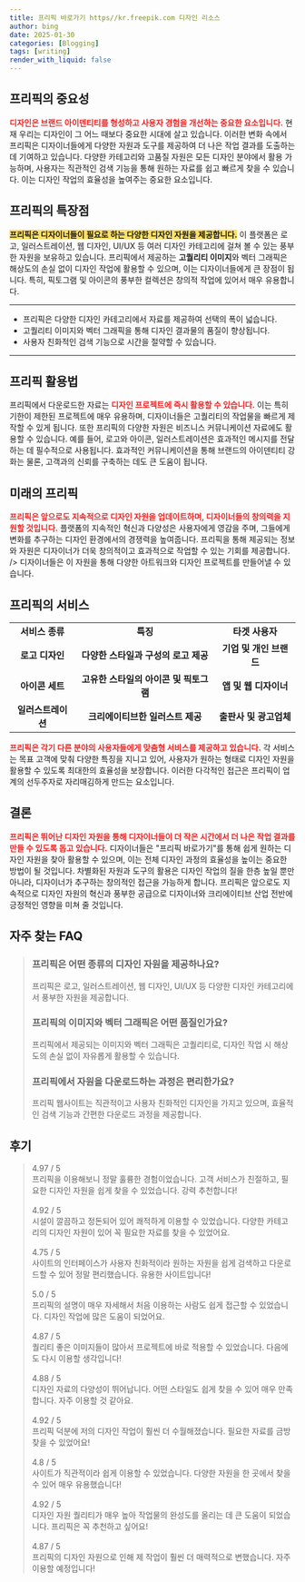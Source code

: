 ```yaml
---
title: 프리픽 바로가기 https//kr.freepik.com 디자인 리소스
author: bing
date: 2025-01-30
categories: [Blogging]
tags: [writing]
render_with_liquid: false
---
```



<h2 id='프리픽의 중요성'>프리픽의 중요성</h2>

<p><b><span style="color: #ee2323;">디자인은 브랜드 아이덴티티를 형성하고 사용자 경험을 개선하는 중요한 요소입니다.</span></b> 현재 우리는 디자인이 그 어느 때보다 중요한 시대에 살고 있습니다. 이러한 변화 속에서 프리픽은 디자이너들에게 다양한 자원과 도구를 제공하여 더 나은 작업 결과를 도출하는 데 기여하고 있습니다. 다양한 카테고리와 고품질 자원은 모든 디자인 분야에서 활용 가능하며, 사용자는 직관적인 검색 기능을 통해 원하는 자료를 쉽고 빠르게 찾을 수 있습니다. 이는 디자인 작업의 효율성을 높여주는 중요한 요소입니다.</p>

<h2 id='프리픽의 특장점'>프리픽의 특장점</h2>

<p><b><span style="background-color: #ffe066;">프리픽은 디자이너들이 필요로 하는 다양한 디자인 자원을 제공합니다.</span></b> 이 플랫폼은 로고, 일러스트레이션, 웹 디자인, UI/UX 등 여러 디자인 카테고리에 걸쳐 볼 수 있는 풍부한 자원을 보유하고 있습니다. 프리픽에서 제공하는 <b>고퀄리티 이미지</b>와 벡터 그래픽은 해상도의 손실 없이 디자인 작업에 활용할 수 있으며, 이는 디자이너들에게 큰 장점이 됩니다. 특히, 픽토그램 및 아이콘의 풍부한 컬렉션은 창의적 작업에 있어서 매우 유용합니다.</p>

<hr />

<ul>
    <li>프리픽은 다양한 디자인 카테고리에서 자료를 제공하여 선택의 폭이 넓습니다.</li>
    <li>고퀄리티 이미지와 벡터 그래픽을 통해 디자인 결과물의 품질이 향상됩니다.</li>
    <li>사용자 친화적인 검색 기능으로 시간을 절약할 수 있습니다.</li>
</ul>

<hr />

<h2 id='프리픽 활용법'>프리픽 활용법</h2>

<p>프리픽에서 다운로드한 자료는 <b><span style="color: #ee2323;">디자인 프로젝트에 즉시 활용할 수 있습니다.</span></b> 이는 특히 기한이 제한된 프로젝트에 매우 유용하며, 디자이너들은 고퀄리티의 작업물을 빠르게 제작할 수 있게 됩니다. 또한 프리픽의 다양한 자원은 비즈니스 커뮤니케이션 자료에도 활용할 수 있습니다. 예를 들어, 로고와 아이콘, 일러스트레이션은 효과적인 메시지를 전달하는 데 필수적으로 사용됩니다. 효과적인 커뮤니케이션을 통해 브랜드의 아이덴티티 강화는 물론, 고객과의 신뢰를 구축하는 데도 큰 도움이 됩니다.</p>

<h2 id='미래의 프리픽'>미래의 프리픽</h2>

<p><b><span style="color: #ee2323;">프리픽은 앞으로도 지속적으로 디자인 자원을 업데이트하며, 디자이너들의 창의력을 지원할 것입니다.</span></b> 플랫폼의 지속적인 혁신과 다양성은 사용자에게 영감을 주며, 그들에게 변화를 추구하는 디자인 환경에서의 경쟁력을 높여줍니다. 프리픽을 통해 제공되는 정보와 자원은 디자이너가 더욱 창의적이고 효과적으로 작업할 수 있는 기회를 제공합니다. /> 디자이너들은 이 자원을 통해 다양한 아트워크와 디자인 프로젝트를 만들어낼 수 있습니다.</p>

<h2 id='프리픽의 서비스'><h2 id='프리픽의 서비스'>프리픽의 서비스</h2>

<table>
    <tr>
        <td style="text-align: center; height: 17px;"><b>서비스 종류</b></td>
        <td style="text-align: center; height: 17px;"><b>특징</b></td>
        <td style="text-align: center; height: 17px;"><b>타겟 사용자</b></td>
    </tr>
    <tr>
        <td style="text-align: center; height: 17px;"><b>로고 디자인</b></td>
        <td style="text-align: center; height: 17px;"><b>다양한 스타일과 구성의 로고 제공</b></td>
        <td style="text-align: center; height: 17px;"><b>기업 및 개인 브랜드</b></td>
    </tr>
    <tr>
        <td style="text-align: center; height: 17px;"><b>아이콘 세트</b></td>
        <td style="text-align: center; height: 17px;"><b>고유한 스타일의 아이콘 및 픽토그램</b></td>
        <td style="text-align: center; height: 17px;"><b>앱 및 웹 디자이너</b></td>
    </tr>
    <tr>
        <td style="text-align: center; height: 17px;"><b>일러스트레이션</b></td>
        <td style="text-align: center; height: 17px;"><b>크리에이티브한 일러스트 제공</b></td>
        <td style="text-align: center; height: 17px;"><b>출판사 및 광고업체</b></td>
    </tr>
</table>

<p><b><span style="color: #ee2323;">프리픽은 각기 다른 분야의 사용자들에게 맞춤형 서비스를 제공하고 있습니다.</span></b> 각 서비스는 목표 고객에 맞춰 다양한 특징을 지니고 있어, 사용자가 원하는 형태로 디자인 자원을 활용할 수 있도록 최대한의 효율성을 보장합니다. 이러한 다각적인 접근은 프리픽이 업계의 선두주자로 자리매김하게 만드는 요소입니다.</p>

<h2 id='결론'>결론</h2>

<p><b><span style="color: #ee2323;">프리픽은 뛰어난 디자인 자원을 통해 디자이너들이 더 작은 시간에서 더 나은 작업 결과를 만들 수 있도록 돕고 있습니다.</span></b> 디자이너들은 "프리픽 바로가기"를 통해 쉽게 원하는 디자인 자원을 찾아 활용할 수 있으며, 이는 전체 디자인 과정의 효율성을 높이는 중요한 방법이 될 것입니다. 차별화된 자원과 도구의 활용은 디자인 작업의 질을 한층 높일 뿐만 아니라, 디자이너가 추구하는 창의적인 접근을 가능하게 합니다. 프리픽은 앞으로도 지속적으로 디자인 자원의 혁신과 풍부한 공급으로 디자이너와 크리에이티브 산업 전반에 긍정적인 영향을 미쳐 줄 것입니다.</p>


<h2 id='자주_찾는_FAQ'>자주 찾는 FAQ</h2>
<div itemscope="" itemtype="https://schema.org/FAQPage"> 
<blockquote> 
  <div itemscope="" itemprop="mainEntity" itemtype="https://schema.org/Question"> 
    <h3 itemprop="name">프리픽은 어떤 종류의 디자인 자원을 제공하나요?</h3> 
    <div itemscope="" itemprop="acceptedAnswer" itemtype="https://schema.org/Answer"> 
      <span itemprop="text"> 
        <p>프리픽은 로고, 일러스트레이션, 웹 디자인, UI/UX 등 다양한 디자인 카테고리에서 풍부한 자원을 제공합니다.</p> 
      </span> 
    </div> 
  </div> 

  <div itemscope="" itemprop="mainEntity" itemtype="https://schema.org/Question"> 
    <h3 itemprop="name">프리픽의 이미지와 벡터 그래픽은 어떤 품질인가요?</h3> 
    <div itemscope="" itemprop="acceptedAnswer" itemtype="https://schema.org/Answer"> 
      <span itemprop="text"> 
        <p>프리픽에서 제공되는 이미지와 벡터 그래픽은 고퀄리티로, 디자인 작업 시 해상도의 손실 없이 자유롭게 활용할 수 있습니다.</p> 
      </span> 
    </div> 
  </div> 

  <div itemscope="" itemprop="mainEntity" itemtype="https://schema.org/Question"> 
    <h3 itemprop="name">프리픽에서 자원을 다운로드하는 과정은 편리한가요?</h3> 
    <div itemscope="" itemprop="acceptedAnswer" itemtype="https://schema.org/Answer"> 
      <span itemprop="text"> 
        <p>프리픽 웹사이트는 직관적이고 사용자 친화적인 디자인을 가지고 있으며, 효율적인 검색 기능과 간편한 다운로드 과정을 제공합니다.</p> 
      </span> 
    </div> 
  </div> 
</blockquote> 
</div>
<h2 id='후기'>후기</h2>
<div itemscope itemtype="https://schema.org/Product">
  <blockquote>
  <div itemprop="review" itemscope itemtype="https://schema.org/Review">
      <div itemprop="reviewRating" itemscope itemtype="https://schema.org/Rating"> <span itemprop="ratingValue">4.97</span> / <span itemprop="bestRating">5</span> </div>
      <span itemprop="reviewBody">프리픽을 이용해보니 정말 훌륭한 경험이었습니다. 고객 서비스가 친절하고, 필요한 디자인 자원을 쉽게 찾을 수 있었습니다. 강력 추천합니다!</span>
  </div>
  <br>
  <div itemprop="review" itemscope itemtype="https://schema.org/Review">
      <div itemprop="reviewRating" itemscope itemtype="https://schema.org/Rating"> <span itemprop="ratingValue">4.92</span> / <span itemprop="bestRating">5</span> </div>
      <span itemprop="reviewBody">시설이 깔끔하고 정돈되어 있어 쾌적하게 이용할 수 있었습니다. 다양한 카테고리의 디자인 자원이 있어 꼭 필요한 자료를 찾을 수 있었어요.</span>
  </div>
  <br>
  <div itemprop="review" itemscope itemtype="https://schema.org/Review">
      <div itemprop="reviewRating" itemscope itemtype="https://schema.org/Rating"> <span itemprop="ratingValue">4.75</span> / <span itemprop="bestRating">5</span> </div>
      <span itemprop="reviewBody">사이트의 인터페이스가 사용자 친화적이라 원하는 자원을 쉽게 검색하고 다운로드할 수 있어 정말 편리했습니다. 유용한 사이트입니다!</span>
  </div>
  <br>
  <div itemprop="review" itemscope itemtype="https://schema.org/Review">
      <div itemprop="reviewRating" itemscope itemtype="https://schema.org/Rating"> <span itemprop="ratingValue">5.0</span> / <span itemprop="bestRating">5</span> </div>
      <span itemprop="reviewBody">프리픽의 설명이 매우 자세해서 처음 이용하는 사람도 쉽게 접근할 수 있었습니다. 디자인 작업에 많은 도움이 되었어요.</span>
  </div>
  <br>
  <div itemprop="review" itemscope itemtype="https://schema.org/Review">
      <div itemprop="reviewRating" itemscope itemtype="https://schema.org/Rating"> <span itemprop="ratingValue">4.87</span> / <span itemprop="bestRating">5</span> </div>
      <span itemprop="reviewBody">퀄리티 좋은 이미지들이 많아서 프로젝트에 바로 적용할 수 있었습니다. 다음에도 다시 이용할 생각입니다!</span>
  </div>
  <br>
  <div itemprop="review" itemscope itemtype="https://schema.org/Review">
      <div itemprop="reviewRating" itemscope itemtype="https://schema.org/Rating"> <span itemprop="ratingValue">4.88</span> / <span itemprop="bestRating">5</span> </div>
      <span itemprop="reviewBody">디자인 자료의 다양성이 뛰어납니다. 어떤 스타일도 쉽게 찾을 수 있어 매우 만족합니다. 자주 이용할 것 같아요.</span>
  </div>
  <br>
  <div itemprop="review" itemscope itemtype="https://schema.org/Review">
      <div itemprop="reviewRating" itemscope itemtype="https://schema.org/Rating"> <span itemprop="ratingValue">4.92</span> / <span itemprop="bestRating">5</span> </div>
      <span itemprop="reviewBody">프리픽 덕분에 저의 디자인 작업이 훨씬 더 수월해졌습니다. 필요한 자료를 금방 찾을 수 있었어요!</span>
  </div>
  <br>
  <div itemprop="review" itemscope itemtype="https://schema.org/Review">
      <div itemprop="reviewRating" itemscope itemtype="https://schema.org/Rating"> <span itemprop="ratingValue">4.8</span> / <span itemprop="bestRating">5</span> </div>
      <span itemprop="reviewBody">사이트가 직관적이라 쉽게 이용할 수 있었습니다. 다양한 자원을 한 곳에서 찾을 수 있어 매우 유용했습니다!</span>
  </div>
  <br>
  <div itemprop="review" itemscope itemtype="https://schema.org/Review">
      <div itemprop="reviewRating" itemscope itemtype="https://schema.org/Rating"> <span itemprop="ratingValue">4.92</span> / <span itemprop="bestRating">5</span> </div>
      <span itemprop="reviewBody">디자인 자원 퀄리티가 매우 높아 작업물의 완성도를 올리는 데 큰 도움이 되었습니다. 프리픽은 꼭 추천하고 싶어요!</span>
  </div>
  <br>
  <div itemprop="review" itemscope itemtype="https://schema.org/Review">
      <div itemprop="reviewRating" itemscope itemtype="https://schema.org/Rating"> <span itemprop="ratingValue">4.87</span> / <span itemprop="bestRating">5</span> </div>
      <span itemprop="reviewBody">프리픽의 디자인 자원으로 인해 제 작업이 훨씬 더 매력적으로 변했습니다. 자주 이용할 예정입니다!</span>
  </div>
  </blockquote>
</div>

